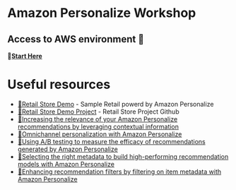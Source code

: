 # Amazon Personalize Workshop

## Access to AWS environment 🏁

🔗[**Start Here**](https://dashboard.eventengine.run/login)

# Useful resources
* [🔗Retail Store Demo](http://retaildemostore.jory.cloud/?#/) - Sample Retail powerd by Amazon Personalize
* [🔗Retail Store Demo Project](https://github.com/aws-samples/retail-demo-store) - Retail Store Project Github
*  [🔗Increasing the relevance of your Amazon Personalize recommendations by leveraging contextual information](https://aws.amazon.com/blogs/machine-learning/increasing-the-relevance-of-your-amazon-personalize-recommendations-by-leveraging-contextual-information/)
* [🔗Omnichannel personalization with Amazon Personalize](https://aws.amazon.com/blogs/machine-learning/omnichannel-personalization-with-amazon-personalize/)
* [🔗Using A/B testing to measure the efficacy of recommendations generated by Amazon Personalize](https://aws.amazon.com/blogs/machine-learning/using-a-b-testing-to-measure-the-efficacy-of-recommendations-generated-by-amazon-personalize/)
* [🔗Selecting the right metadata to build high-performing recommendation models with Amazon Personalize](https://aws.amazon.com/blogs/machine-learning/selecting-the-right-metadata-to-build-high-performing-recommendation-models-with-amazon-personalize/)
* [🔗Enhancing recommendation filters by filtering on item metadata with Amazon Personalize](
https://aws.amazon.com/blogs/machine-learning/enhancing-recommendation-filters-by-filtering-on-item-metadata-with-amazon-personalize/)
